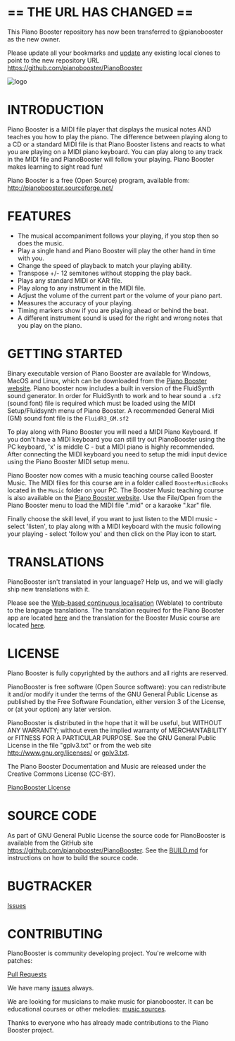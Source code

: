 # == THE URL HAS CHANGED ==

This Piano Booster repository has now been transferred to @pianobooster as the new owner.

Please update all your bookmarks and [update](https://docs.github.com/en/free-pro-team@latest/github/using-git/changing-a-remotes-url) any existing local clones to point to the new repository URL https://github.com/pianobooster/PianoBooster

![logo](logo/Logotype_horizontal.png)


# INTRODUCTION

Piano Booster is a MIDI file player that displays the musical notes AND teaches you how to
play the piano.
The difference between playing along to a CD or a standard MIDI file
is that Piano Booster listens and reacts to what you are playing on a
MIDI piano keyboard.
You can play along to any track in the MIDI file and PianoBooster will
follow your playing. Piano Booster makes learning to sight read fun!

Piano Booster is a free (Open Source) program, available from: <http://pianobooster.sourceforge.net/>

# FEATURES

* The musical accompaniment follows your playing, if you stop then so does the music.
* Play a single hand and Piano Booster will play the other hand in time with you.
* Change the speed of playback to match your playing ability.
* Transpose +/- 12 semitones without stopping the play back.
* Plays any standard MIDI or KAR file.
* Play along to any instrument in the MIDI file.
* Adjust the volume of the current part or the volume of your piano part.
* Measures the accuracy of your playing.
* Timing markers show if you are playing ahead or behind the beat.
* A different instrument sound is used for the right and wrong notes that you play on the piano.


# GETTING STARTED

Binary executable version of Piano Booster are available for Windows, MacOS and Linux, which can be downloaded from the [Piano Booster website](<http://pianobooster.sourceforge.net/>). Piano booster now includes a built in version of the FluidSynth sound generator. In order for FluidSynth to work and to hear sound a `.sf2` (sound font) file is required which must be loaded using the MIDI Setup/Fluidsynth menu of Piano Booster. A recommended General Midi (GM) sound font file is the `FluidR3_GM.sf2`

To play along with Piano Booster you will need a MIDI Piano Keyboard.
If you don't have a MIDI keyboard you can still try out PianoBooster using the PC keyboard, 'x' is middle C - but a MIDI piano is highly recommended.
After connecting the MIDI keyboard you need to setup the midi input device using
the Piano Booster MIDI setup menu.

Piano Booster now comes with a music teaching course called Booster Music.
The MIDI files for this course are in a folder called `BoosterMusicBooks` located in the `Music` folder on your PC.
The Booster Music teaching course is also available on the [Piano Booster website](<http://pianobooster.sourceforge.net/>).
Use the File/Open from the Piano Booster menu to load the MIDI file ".mid" or a karaoke ".kar" file.

Finally choose the skill level, if you want to
just listen to the MIDI music  - select 'listen', to play along with a MIDI keyboard with
the music following your playing - select 'follow you' and then click on the Play icon to
start.

# TRANSLATIONS

PianoBooster isn't translated in your language? Help us, and we will gladly ship
new translations with it.

Please see the [Web-based continuous localisation](https://hosted.weblate.org/projects/pianobooster/) (Weblate) to contribute to the language translations.
The translation required for the Piano Booster app are located [here](https://hosted.weblate.org/projects/pianobooster/pianobooster/) and the translation for the Booster Music course are located [here](https://hosted.weblate.org/projects/pianobooster/boostermusic/).


# LICENSE

Piano Booster is fully copyrighted by the authors and all rights are reserved.

PianoBooster is free software (Open Source software): you can redistribute it and/or modify
it under the terms of the GNU General Public License as published by the Free Software
Foundation, either version 3 of the License, or (at your option) any later version.

PianoBooster is distributed in the hope that it will be useful, but WITHOUT ANY WARRANTY;
without even the implied warranty of MERCHANTABILITY or FITNESS FOR A PARTICULAR PURPOSE.
See the GNU General Public License in the file "gplv3.txt" or from the web site
<http://www.gnu.org/licenses/> or [gplv3.txt](gplv3.txt).

The Piano Booster Documentation and Music are released under the Creative Commons License (CC-BY).

[PianoBooster License](license.txt)

# SOURCE CODE

As part of GNU General Public License the source code for PianoBooster is available from
the GitHub site  <https://github.com/pianobooster/PianoBooster>. See the [BUILD.md](BUILD.md) for
instructions on how to build the source code.


# BUGTRACKER

[Issues](https://github.com/pianobooster/PianoBooster/issues)

# CONTRIBUTING

PianoBooster is community developing project. You're welcome with patches:

[Pull Requests](https://github.com/pianobooster/PianoBooster/pulls)

We have many [issues](https://github.com/pianobooster/PianoBooster/issues) always.

We are looking for musicians to make music for pianobooster. It can be educational courses or other melodies: [music sources](music/src).


Thanks to everyone who has already made contributions to the Piano Booster project.

